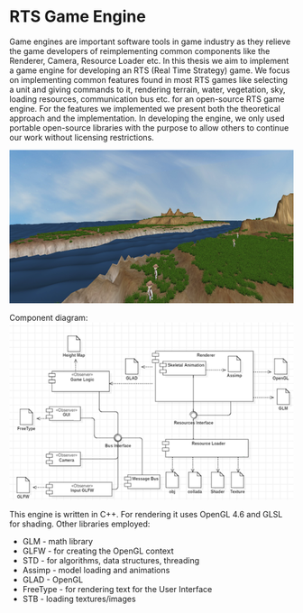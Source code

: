 # RTS Game Engine

  Game engines are important software tools in game industry as they relieve the game developers of reimplementing common components 
like the Renderer, Camera, Resource Loader etc. In this thesis we aim to implement a game engine for developing an RTS (Real Time Strategy)
game. We focus on implementing common features found in most RTS games like selecting a unit and giving commands to it, rendering terrain, 
water, vegetation, sky, loading resources, communication bus etc. for an open-source RTS game engine. For the features we implemented 
we present both the theoretical approach and the implementation. In developing the engine, we only used portable open-source libraries 
with the purpose to allow others to continue our work without licensing restrictions.

![alt text](https://github.com/andreeasandulescu/RTS_Game_Engine/blob/master/rts_engine_screenshot.png)

Component diagram:
![alt text](https://github.com/andreeasandulescu/RTS_Game_Engine/blob/master/component_diagram.png)

This engine is written in C++. For rendering it uses OpenGL 4.6 and GLSL for shading.
Other libraries employed:
  - GLM - math library
  - GLFW - for creating the OpenGL context
  - STD - for algorithms, data structures, threading
  - Assimp - model loading and animations
  - GLAD - OpenGL
  - FreeType - for rendering text for the User Interface
  - STB - loading textures/images
